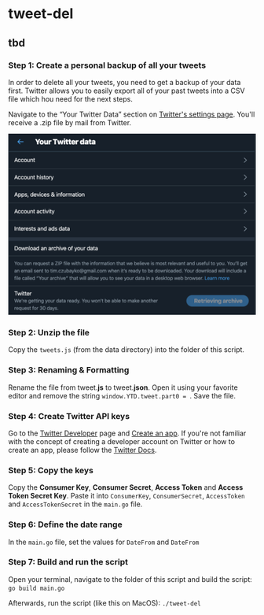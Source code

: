 # tweet-del
## tbd

### Step 1: Create a personal backup of all your tweets
In order to delete all your tweets, you need to get a backup of your data first. Twitter allows you to easily export all of your past tweets into a CSV file which hou need for the next steps.

Navigate to the “Your Twitter Data” section on [Twitter's settings page](https://twitter.com/settings/your_twitter_data). You'll receive a .zip file by mail from Twitter.

![Twitter's settings page](settings.png)

### Step 2: Unzip the file
Copy the `tweets.js` (from the data directory) into the folder of this script.

### Step 3: Renaming & Formatting
Rename the file from tweet.**js** to tweet.**json**. Open it using your favorite editor and remove the string `window.YTD.tweet.part0 = `. Save the file.

### Step 4: Create Twitter API keys
Go to the [Twitter Developer](https://developer.twitter.com/en) page and [Create an app](https://developer.twitter.com/en/apps/create).
If you're not familiar with the concept of creating a developer account on Twitter or how to create an app, please follow the [Twitter Docs](https://developer.twitter.com/en/docs).

### Step 5: Copy the keys
Copy the **Consumer Key**, **Consumer Secret**, **Access Token** and **Access Token Secret Key**. Paste it into `ConsumerKey`, `ConsumerSecret`, `AccessToken` and `AccessTokenSecret` in the `main.go` file.

### Step 6: Define the date range
In the `main.go` file, set the values for `DateFrom` and `DateFrom`

### Step 7: Build and run the script
Open your terminal, navigate to the folder of this script and build the script:
`go build main.go`

Afterwards, run the script (like this on MacOS):
`./tweet-del`